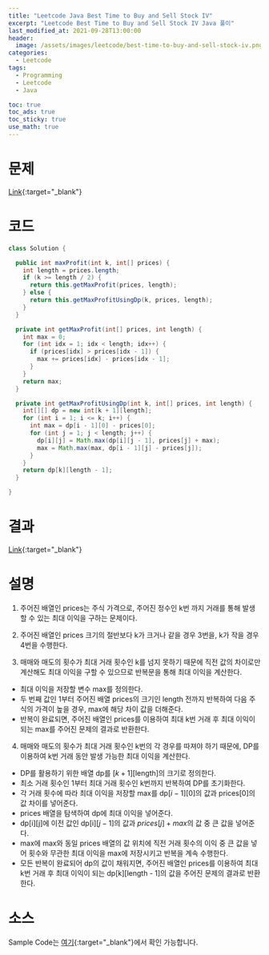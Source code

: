 ```yaml
---
title: "Leetcode Java Best Time to Buy and Sell Stock IV"
excerpt: "Leetcode Best Time to Buy and Sell Stock IV Java 풀이"
last_modified_at: 2021-09-28T13:00:00
header:
  image: /assets/images/leetcode/best-time-to-buy-and-sell-stock-iv.png
categories:
  - Leetcode
tags:
  - Programming
  - Leetcode
  - Java

toc: true
toc_ads: true
toc_sticky: true
use_math: true
---
```

# 문제
[Link](https://leetcode.com/problems/best-time-to-buy-and-sell-stock-iv/){:target="_blank"}

# 코드
```java
class Solution {

  public int maxProfit(int k, int[] prices) {
    int length = prices.length;
    if (k >= length / 2) {
      return this.getMaxProfit(prices, length);
    } else {
      return this.getMaxProfitUsingDp(k, prices, length);
    }
  }

  private int getMaxProfit(int[] prices, int length) {
    int max = 0;
    for (int idx = 1; idx < length; idx++) {
      if (prices[idx] > prices[idx - 1]) {
        max += prices[idx] - prices[idx - 1];
      }
    }
    return max;
  }

  private int getMaxProfitUsingDp(int k, int[] prices, int length) {
    int[][] dp = new int[k + 1][length];
    for (int i = 1; i <= k; i++) {
      int max = dp[i - 1][0] - prices[0];
      for (int j = 1; j < length; j++) {
        dp[i][j] = Math.max(dp[i][j - 1], prices[j] + max);
        max = Math.max(max, dp[i - 1][j] - prices[j]);
      }
    }
    return dp[k][length - 1];
  }

}
```

# 결과
[Link](https://leetcode.com/submissions/detail/562177464/){:target="_blank"}

# 설명
1. 주어진 배열인 prices는 주식 가격으로, 주어진 정수인 k번 까지 거래를 통해 발생 할 수 있는 최대 이익을 구하는 문제이다.

2. 주어진 배열인 prices 크기의 절반보다 k가 크거나 같을 경우 3번을, k가 작을 경우 4번을 수행한다.

3. 매매와 매도의 횟수가 최대 거래 횟수인 k를 넘지 못하기 때문에 직전 값의 차이로만 계산해도 최대 이익을 구할 수 있으므로 반복문을 통해 최대 이익을 계산한다.
- 최대 이익을 저장할 변수 max를 정의한다.
- 두 번째 값인 1부터 주어진 배열 prices의 크기인 length 전까지 반복하여 다음 주식의 가격이 높을 경우, max에 해당 차이 값을 더해준다.
- 반복이 완료되면, 주어진 배열인 prices를 이용하여 최대 k번 거래 후 최대 이익이 되는 max를 주어진 문제의 결과로 반환한다.

4. 매매와 매도의 횟수가 최대 거래 횟수인 k번의 각 경우를 따져야 하기 때문에, DP를 이용하여 k번 거래 동안 발생 가능한 최대 이익을 계산한다.
- DP를 활용하기 위한 배열 dp를 [$k + 1$][length]의 크기로 정의한다.
- 최소 거래 횟수인 1부터 최대 거래 횟수인 k번까지 반복하여 DP를 초기화한다.
- 각 거래 횟수에 따라 최대 이익을 저장할 max를 dp[$i - 1$][0]의 값과 prices[0]의 값 차이를 넣어준다.
- prices 배열을 탐색하여 dp에 최대 이익을 넣어준다.
- dp[i][j]에 이전 값인 dp[i][$j - 1$]의 값과 $prices[j] + max$의 값 중 큰 값을 넣어준다.
- max에 max와 동일 prices 배열의 값 위치에 직전 거래 횟수의 이익 중 큰 값을 넣어 횟수와 무관한 최대 이익을 max에 저장시키고 반복을 계속 수행한다.
- 모든 반복이 완료되어 dp의 값이 채워지면, 주어진 배열인 prices를 이용하여 최대 k번 거래 후 최대 이익이 되는 dp[k][length - 1]의 값을 주어진 문제의 결과로 반환한다.

# 소스
Sample Code는 [여기](https://github.com/GracefulSoul/leetcode/blob/master/src/main/java/gracefulsoul/problems/BestTimeToBuyAndSellStockIV.java){:target="_blank"}에서 확인 가능합니다.